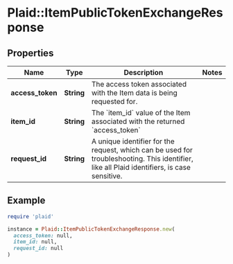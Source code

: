 # Plaid::ItemPublicTokenExchangeResponse

## Properties

| Name | Type | Description | Notes |
| ---- | ---- | ----------- | ----- |
| **access_token** | **String** | The access token associated with the Item data is being requested for. |  |
| **item_id** | **String** | The &#x60;item_id&#x60; value of the Item associated with the returned &#x60;access_token&#x60; |  |
| **request_id** | **String** | A unique identifier for the request, which can be used for troubleshooting. This identifier, like all Plaid identifiers, is case sensitive. |  |

## Example

```ruby
require 'plaid'

instance = Plaid::ItemPublicTokenExchangeResponse.new(
  access_token: null,
  item_id: null,
  request_id: null
)
```

